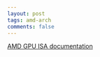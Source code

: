 ```yaml
---
layout: post
tags: amd-arch
comments: false
---
```


[AMD GPU ISA documentation](https://gpuopen.com/amd-isa-documentation/)
